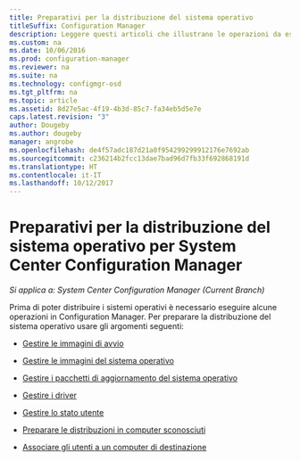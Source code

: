 ```yaml
---
title: Preparativi per la distribuzione del sistema operativo
titleSuffix: Configuration Manager
description: Leggere questi articoli che illustrano le operazioni da eseguire in Configuration Manager per preparare le distribuzioni del sistema operativo.
ms.custom: na
ms.date: 10/06/2016
ms.prod: configuration-manager
ms.reviewer: na
ms.suite: na
ms.technology: configmgr-osd
ms.tgt_pltfrm: na
ms.topic: article
ms.assetid: 8d27e5ac-4f19-4b3d-85c7-fa34eb5d5e7e
caps.latest.revision: "3"
author: Dougeby
ms.author: dougeby
manager: angrobe
ms.openlocfilehash: de4f57adc187d21a0f954299299912176e7692ab
ms.sourcegitcommit: c236214b2fcc13dae7bad96d7fb33f692868191d
ms.translationtype: HT
ms.contentlocale: it-IT
ms.lasthandoff: 10/12/2017
---
```

# <a name="prepare-for-operating-system-deployment-in-system-center-configuration-manager"></a>Preparativi per la distribuzione del sistema operativo per System Center Configuration Manager

*Si applica a: System Center Configuration Manager (Current Branch)*

Prima di poter distribuire i sistemi operativi è necessario eseguire alcune operazioni in Configuration Manager. Per preparare la distribuzione del sistema operativo usare gli argomenti seguenti:  

-   [Gestire le immagini di avvio](manage-boot-images.md)  

-   [Gestire le immagini del sistema operativo](manage-operating-system-images.md)  

-   [Gestire i pacchetti di aggiornamento del sistema operativo](manage-operating-system-upgrade-packages.md)  

-   [Gestire i driver](manage-drivers.md)  

-   [Gestire lo stato utente](manage-user-state.md)  

-   [Preparare le distribuzioni in computer sconosciuti](prepare-for-unknown-computer-deployments.md)  

-   [Associare gli utenti a un computer di destinazione](associate-users-with-a-destination-computer.md)  
